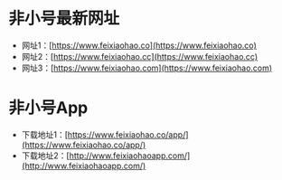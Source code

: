 # 非小号最新网址
* 网址1：[https://www.feixiaohao.co](https://www.feixiaohao.co) 
* 网址2：[https://www.feixiaohao.cc](https://www.feixiaohao.cc) 
* 网址3：[https://www.feixiaohao.com](https://www.feixiaohao.com) 

# 非小号App
* 下载地址1：[https://www.feixiaohao.co/app/](https://www.feixiaohao.co/app/) 
* 下载地址2：[http://www.feixiaohaoapp.com/](http://www.feixiaohaoapp.com/)  
